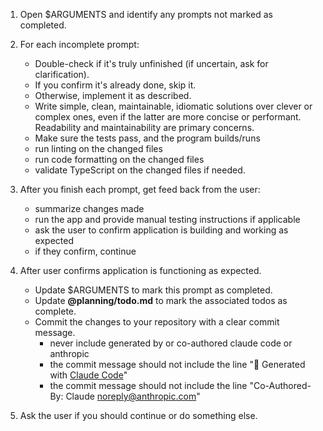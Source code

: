1. Open $ARGUMENTS and identify any prompts not marked as completed.

2. For each incomplete prompt:
    - Double-check if it's truly unfinished (if uncertain, ask for clarification).
    - If you confirm it's already done, skip it.
    - Otherwise, implement it as described.
    - Write simple, clean, maintainable, idiomatic solutions over clever or complex ones, even if the latter are more concise or performant. Readability and maintainability are primary concerns.
    - Make sure the tests pass, and the program builds/runs
    - run linting on the changed files
    - run code formatting on the changed files
    - validate TypeScript on the changed files if needed.

3. After you finish each prompt, get feed back from the user:
    - summarize changes made
    - run the app and provide manual testing instructions if applicable
    - ask the user to confirm application is building and working as expected
    - if they confirm, continue

4. After user confirms application is functioning as expected.
    - Update $ARGUMENTS to mark this prompt as completed.
    - Update **@planning/todo.md** to mark the associated todos as complete.
    - Commit the changes to your repository with a clear commit message.
      - never include generated by or co-authored claude code or anthropic
      - the commit message should not include the line  "🤖 Generated with [Claude Code](https://claude.ai/code)"
      - the commit message should not include the line "Co-Authored-By: Claude <noreply@anthropic.com>"

5. Ask the user if you should continue or do something else.
